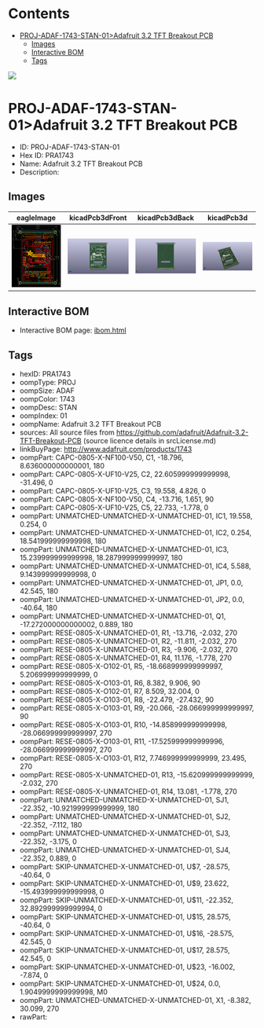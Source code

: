 



Contents
========

* [PROJ-ADAF-1743-STAN-01>Adafruit 3.2 TFT Breakout PCB](#proj-adaf-1743-stan-01adafruit-32-tft-breakout-pcb)
	* [Images](#images)
	* [Interactive BOM](#interactive-bom)
	* [Tags](#tags)
  
![][im]
# PROJ-ADAF-1743-STAN-01>Adafruit 3.2 TFT Breakout PCB

- ID: PROJ-ADAF-1743-STAN-01
- Hex ID: PRA1743
- Name: Adafruit 3.2 TFT Breakout PCB
- Description: 

## Images
  
  

|eagleImage|kicadPcb3dFront|kicadPcb3dBack|kicadPcb3d|
| :---: | :---: | :---: | :---: |
|[![eagleImage](eagleImage_140.png)](eagleImage_600.png)|[![kicadPcb3dFront](kicadPcb3dFront_140.png)](kicadPcb3dFront_600.png)|[![kicadPcb3dBack](kicadPcb3dBack_140.png)](kicadPcb3dBack_600.png)|[![kicadPcb3d](kicadPcb3d_140.png)](kicadPcb3d_600.png)|

## Interactive BOM

- Interactive BOM page: [ibom.html](kicad/bom/ibom.html)

## Tags

- hexID: PRA1743
- oompType: PROJ
- oompSize: ADAF
- oompColor: 1743
- oompDesc: STAN
- oompIndex: 01
- oompName: Adafruit 3.2 TFT Breakout PCB
- sources: All source files from https://github.com/adafruit/Adafruit-3.2-TFT-Breakout-PCB (source licence details in srcLicense.md)
- linkBuyPage: http://www.adafruit.com/products/1743
- oompPart: CAPC-0805-X-NF100-V50, C1, -18.796, 8.636000000000001, 180
- oompPart: CAPC-0805-X-UF10-V25, C2, 22.605999999999998, -31.496, 0
- oompPart: CAPC-0805-X-UF10-V25, C3, 19.558, 4.826, 0
- oompPart: CAPC-0805-X-NF100-V50, C4, -13.716, 1.651, 90
- oompPart: CAPC-0805-X-UF10-V25, C5, 22.733, -1.778, 0
- oompPart: UNMATCHED-UNMATCHED-X-UNMATCHED-01, IC1, 19.558, 0.254, 0
- oompPart: UNMATCHED-UNMATCHED-X-UNMATCHED-01, IC2, 0.254, 18.541999999999998, 180
- oompPart: UNMATCHED-UNMATCHED-X-UNMATCHED-01, IC3, 15.239999999999998, 18.287999999999997, 180
- oompPart: UNMATCHED-UNMATCHED-X-UNMATCHED-01, IC4, 5.588, 9.143999999999998, 0
- oompPart: UNMATCHED-UNMATCHED-X-UNMATCHED-01, JP1, 0.0, 42.545, 180
- oompPart: UNMATCHED-UNMATCHED-X-UNMATCHED-01, JP2, 0.0, -40.64, 180
- oompPart: UNMATCHED-UNMATCHED-X-UNMATCHED-01, Q1, -17.272000000000002, 0.889, 180
- oompPart: RESE-0805-X-UNMATCHED-01, R1, -13.716, -2.032, 270
- oompPart: RESE-0805-X-UNMATCHED-01, R2, -11.811, -2.032, 270
- oompPart: RESE-0805-X-UNMATCHED-01, R3, -9.906, -2.032, 270
- oompPart: RESE-0805-X-UNMATCHED-01, R4, 11.176, -1.778, 270
- oompPart: RESE-0805-X-O102-01, R5, -18.668999999999997, 5.206999999999999, 0
- oompPart: RESE-0805-X-O103-01, R6, 8.382, 9.906, 90
- oompPart: RESE-0805-X-O102-01, R7, 8.509, 32.004, 0
- oompPart: RESE-0805-X-O103-01, R8, -22.479, -27.432, 90
- oompPart: RESE-0805-X-O103-01, R9, -20.066, -28.066999999999997, 90
- oompPart: RESE-0805-X-O103-01, R10, -14.858999999999998, -28.066999999999997, 270
- oompPart: RESE-0805-X-O103-01, R11, -17.525999999999996, -28.066999999999997, 270
- oompPart: RESE-0805-X-O103-01, R12, 7.746999999999999, 23.495, 270
- oompPart: RESE-0805-X-UNMATCHED-01, R13, -15.620999999999999, -2.032, 270
- oompPart: RESE-0805-X-UNMATCHED-01, R14, 13.081, -1.778, 270
- oompPart: UNMATCHED-UNMATCHED-X-UNMATCHED-01, SJ1, -22.352, -10.921999999999999, 180
- oompPart: UNMATCHED-UNMATCHED-X-UNMATCHED-01, SJ2, -22.352, -7.112, 180
- oompPart: UNMATCHED-UNMATCHED-X-UNMATCHED-01, SJ3, -22.352, -3.175, 0
- oompPart: UNMATCHED-UNMATCHED-X-UNMATCHED-01, SJ4, -22.352, 0.889, 0
- oompPart: SKIP-UNMATCHED-X-UNMATCHED-01, U$7, -28.575, -40.64, 0
- oompPart: SKIP-UNMATCHED-X-UNMATCHED-01, U$9, 23.622, -15.493999999999998, 0
- oompPart: SKIP-UNMATCHED-X-UNMATCHED-01, U$11, -22.352, 32.892999999999994, 0
- oompPart: SKIP-UNMATCHED-X-UNMATCHED-01, U$15, 28.575, -40.64, 0
- oompPart: SKIP-UNMATCHED-X-UNMATCHED-01, U$16, -28.575, 42.545, 0
- oompPart: SKIP-UNMATCHED-X-UNMATCHED-01, U$17, 28.575, 42.545, 0
- oompPart: SKIP-UNMATCHED-X-UNMATCHED-01, U$23, -16.002, -7.874, 0
- oompPart: SKIP-UNMATCHED-X-UNMATCHED-01, U$24, 0.0, 1.9049999999999998, M0
- oompPart: UNMATCHED-UNMATCHED-X-UNMATCHED-01, X1, -8.382, 30.099, 270
- rawPart: 



[im]: kicadPcb3d_450.png
